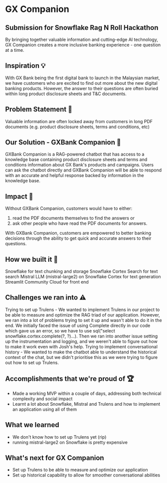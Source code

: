 # GX Companion
## Submission for Snowflake Rag N Roll Hackathon
By bringing together valuable information and cutting-edge AI technology, GX Companion creates a more inclusive banking experience - one question at a time.

## Inspiration 💡
With GX Bank being the first digital bank to launch in the Malaysian market, we have customers who are excited to find out more about the new digital banking products. However, the answer to their questions are often buried within long product disclosure sheets and T&C documents.

## Problem Statement 🚨
Valuable information are often locked away from customers in long PDF documents (e.g. product disclosure sheets, terms and conditions, etc)

## Our Solution - GXBank Companion 🤖
GXBank Companion is a RAG-powered chatbot that has access to a knowledge base containing product disclosure sheets and terms and conditions information about GX Bank's products and campaigns. Users can ask the chatbot directly and GXBank Companion will be able to respond with an accurate and helpful response backed by information in the knowledge base.

## Impact 💪
Without GXBank Companion, customers would have to either:
1) read the PDF documents themselves to find the answers or
2) ask other people who have read the PDF documents for answers.

With GXBank Companion, customers are empowered to better banking decisions through the ability to get quick and accurate answers to their questions.

## How we built it 🔧
Snowflake for text chunking and storage Snowflake Cortex Search for text search Mistral LLM (mistral-large2) on Snowflake Cortex for text generation Streamlit Community Cloud for front end

## Challenges we ran into ⚠️
Trying to set up Trulens - We wanted to implement Trulens in our project to be able to measure and optimize the RAG triad of our application. However, we ran into a lot of problems trying to set it up and wasn't able to do it in the end. We initially faced the issue of using Complete directly in our code which gave us an error, so we have to use sql("select snowflake.cortex.complete(?, ?)...). Then we ran into another issue setting up the instrumentation and logging, and we weren't able to figure out how to make it work even with Josh's help.
Trying to implement conversational history - We wanted to make the chatbot able to understand the historical context of the chat, but we didn't prioritise this as we were trying to figure out how to set up Trulens.

## Accomplishments that we're proud of 🏆
- Made a working MVP within a couple of days, addressing both technical complexity and social impact
- Learnt a lot about Snowflake, Mistral and Trulens and how to implement an application using all of them

## What we learned
- We don't know how to set up Trulens yet (rip)
- running mistral-large2 on Snowflake is pretty expensive

## What's next for GX Companion
- Set up Trulens to be able to measure and optimize our application
- Set up historical capability to allow for smoother conversational abilities

